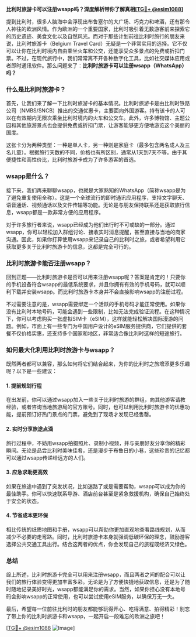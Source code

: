 **比利时旅游卡可以注册wsapp吗？深度解析带你了解真相[[TG💪+ @esim1088](https://t.me/s/esim1088)]**

提到比利时，很多人脑海中会浮现出布鲁塞尔的大广场、巧克力和啤酒，还有那令人神往的欧洲风情。作为欧洲的一个重要国家，比利时吸引着无数游客前来探索它的历史遗迹、美食文化以及自然风光。而对于那些计划前往比利时旅行的朋友来说，比利时旅游卡（Belgium Travel Card）无疑是一个非常实用的选择。它不仅可以让你在比利时境内自由乘坐火车和公交，还能享受众多景点的免费或折扣门票。不过，在现代旅行中，我们常常离不开各种数字化工具，比如社交媒体应用或者即时通讯软件。那么问题来了：**比利时旅游卡可以注册wsapp（WhatsApp）吗？**

### 什么是比利时旅游卡？

首先，让我们来了解一下比利时旅游卡的基本情况。比利时旅游卡是由比利时铁路公司（NMBS/SNCB）推出的交通优惠卡，主要面向外国游客。持有该卡的人可以在有效期内无限次乘坐比利时境内的火车和公交车。此外，许多博物馆、主题公园和其他旅游景点也会提供免费或折扣门票，让游客能够更方便地游览这个美丽的国度。

这张卡分为两种类型：一种是单人卡，另一种则是家庭卡（最多包含两名成人及三名儿童）。根据旅行天数的不同，价格也有所区别，通常从1天到7天不等。由于其便捷性和高性价比，比利时旅游卡成为了许多游客的首选。

### wsapp是什么？

接下来，我们再来聊聊wsapp，也就是大家熟知的WhatsApp（简称wsapp是为了避免重复使用全称）。这是一个全球流行的即时通讯应用程序，支持文字聊天、语音通话、视频通话以及文件传输等功能。无论是与朋友保持联系还是获取旅行信息，wsapp都是一款非常方便的应用程序。

对于许多旅行者来说，wsapp已经成为他们出行时不可或缺的一部分。通过wsapp，你可以轻松加入群组讨论、接收实时消息提醒，甚至直接与当地的商家沟通。因此，如果你打算使用wsapp来记录自己的比利时之旅，或者希望利用它获取更多关于比利时旅游卡的信息，这都是完全可行的。

### 比利时旅游卡能否注册wsapp？

回到正题——比利时旅游卡是否可以用来注册wsapp呢？答案是肯定的！只要你的手机设备符合wsapp的最低系统要求，并且你拥有有效的手机号码，就可以顺利下载并安装wsapp。而比利时旅游卡本身并不会直接影响wsapp的注册过程。

不过需要注意的是，wsapp需要绑定一个活跃的手机号码才能正常使用。如果你没有比利时本地号码，可能会遇到一些限制，比如无法完成验证流程。在这种情况下，你可以考虑购买一张虚拟SIM卡（eSIM），这样就能轻松解决国际漫游的问题。例如，市面上有一些专门为中国用户设计的eSIM服务提供商，它们提供的套餐不仅价格实惠，还支持多个国家和地区，非常适合像比利时这样的短途旅行。

### 如何最大化利用比利时旅游卡与wsapp？

既然两者都可以兼容，那么如何将它们结合起来，为你的比利时之旅增添更多乐趣呢？以下是一些建议：

#### 1. **提前规划行程**
   在出发前，你可以通过wsapp加入一些关于比利时旅游的群组，向其他游客请教经验，或者咨询当地旅游局的官方账号。同时，也可以利用比利时旅游卡的优惠功能，提前预订好热门景点的门票，避免到了现场才发现已经售罄。

#### 2. **实时分享旅途点滴**
   旅行过程中，不妨用wsapp拍摄照片、录制小视频，并与亲朋好友分享你的精彩瞬间。无论是品尝比利时美味佳肴，还是漫步于布鲁日的小巷，这些珍贵的记忆都可以通过wsapp传递给远方的人们。

#### 3. **应急求助更高效**
   如果在旅途中遇到了突发状况，比如迷路了或是需要帮助，wsapp可以成为你的最佳助手。你可以快速联系导游、酒店前台甚至是紧急救援机构，确保自己始终处于安全的状态。

#### 4. **节省成本更环保**
   相比传统的纸质地图和手册，wsapp可以帮助你更加直观地查看路线规划，从而减少不必要的走弯路。同时，比利时旅游卡本身就强调低碳环保的理念，鼓励游客选择公共交通工具出行。结合这两者的优点，你会发现自己的旅程既经济又绿色。

### 总结

综上所述，比利时旅游卡完全可以用来注册wsapp，而且两者之间的配合可以让我们的旅行体验变得更加丰富多彩。无论是为了方便快捷地获取信息，还是为了随时随地记录美好时光，wsapp都能满足你的需求。当然，如果你担心没有本地号码会影响wsapp的正常使用，也可以尝试使用eSIM服务，以确保万无一失。

最后，希望每一位前往比利时的朋友都能够玩得开心、吃得满意、拍得精彩！别忘了带上你的比利时旅游卡和wsapp，一起开启一段难忘的欧洲之旅吧！

[[TG💪+ @esim1088](https://t.me/s/esim1088) ![Image](https://i.postimg.cc/4NQfJmqS/Snipaste-2025-05-13-00-14-12.png)]